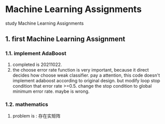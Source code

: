 # Machine Learning Assignments

study Machine Learning Assignments

## 1. first Machine Learning Assignment 

### 1.1. implement AdaBoost

1. completed is 20211022.
2. the choose error rate function is very important, because it direct decides how choose weak classifier. pay a attention, this code doesn't implement adaboost according to original design. but modify loop stop condition that error rate >=0.5. change the stop condition to global minimum error rate. maybe is wrong.

### 1.2. mathematics

1. problem is : 存在实矩阵
